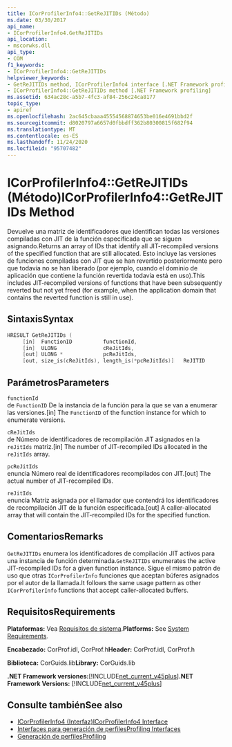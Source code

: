 ```yaml
---
title: ICorProfilerInfo4::GetReJITIDs (Método)
ms.date: 03/30/2017
api_name:
- ICorProfilerInfo4.GetReJITIDs
api_location:
- mscorwks.dll
api_type:
- COM
f1_keywords:
- ICorProfilerInfo4::GetReJITIDs
helpviewer_keywords:
- GetReJITIDs method, ICorProfilerInfo4 interface [.NET Framework profiling]
- ICorProfilerInfo4::GetReJITIDs method [.NET Framework profiling]
ms.assetid: 634ac28c-a5b7-4fc3-af84-256c24ca8177
topic_type:
- apiref
ms.openlocfilehash: 2ac645cbaaa45554568874653be016e4691bbd2f
ms.sourcegitcommit: d8020797a6657d0fbbdff362b80300815f682f94
ms.translationtype: MT
ms.contentlocale: es-ES
ms.lasthandoff: 11/24/2020
ms.locfileid: "95707482"
---
```

# <a name="icorprofilerinfo4getrejitids-method"></a><span data-ttu-id="b92dc-102">ICorProfilerInfo4::GetReJITIDs (Método)</span><span class="sxs-lookup"><span data-stu-id="b92dc-102">ICorProfilerInfo4::GetReJITIDs Method</span></span>

<span data-ttu-id="b92dc-103">Devuelve una matriz de identificadores que identifican todas las versiones compiladas con JIT de la función especificada que se siguen asignando.</span><span class="sxs-lookup"><span data-stu-id="b92dc-103">Returns an array of IDs that identify all JIT-recompiled versions of the specified function that are still allocated.</span></span> <span data-ttu-id="b92dc-104">Esto incluye las versiones de funciones compiladas con JIT que se han revertido posteriormente pero que todavía no se han liberado (por ejemplo, cuando el dominio de aplicación que contiene la función revertida todavía está en uso).</span><span class="sxs-lookup"><span data-stu-id="b92dc-104">This includes JIT-recompiled versions of functions that have been subsequently reverted but not yet freed (for example, when the application domain that contains the reverted function is still in use).</span></span>  
  
## <a name="syntax"></a><span data-ttu-id="b92dc-105">Sintaxis</span><span class="sxs-lookup"><span data-stu-id="b92dc-105">Syntax</span></span>  
  
```cpp
HRESULT GetReJITIDs (  
     [in]  FunctionID          functionId,  
     [in]  ULONG               cReJitIds,  
     [out] ULONG *             pcReJitIds,  
     [out, size_is(cReJitIds), length_is(*pcReJitIds)]   ReJITID        reJitIds[]);  
```  
  
## <a name="parameters"></a><span data-ttu-id="b92dc-106">Parámetros</span><span class="sxs-lookup"><span data-stu-id="b92dc-106">Parameters</span></span>  

 `functionId`  
 <span data-ttu-id="b92dc-107">de `FunctionID` De la instancia de la función para la que se van a enumerar las versiones.</span><span class="sxs-lookup"><span data-stu-id="b92dc-107">[in] The `FunctionID` of the function instance for which to enumerate versions.</span></span>  
  
 `cReJitIds`  
 <span data-ttu-id="b92dc-108">de Número de identificadores de recompilación JIT asignados en la `reJitIds` matriz.</span><span class="sxs-lookup"><span data-stu-id="b92dc-108">[in] The number of JIT-recompiled IDs allocated in the `reJitIds` array.</span></span>  
  
 `pcReJitIds`  
 <span data-ttu-id="b92dc-109">enuncia Número real de identificadores recompilados con JIT.</span><span class="sxs-lookup"><span data-stu-id="b92dc-109">[out] The actual number of JIT-recompiled IDs.</span></span>  
  
 `reJitIds`  
 <span data-ttu-id="b92dc-110">enuncia Matriz asignada por el llamador que contendrá los identificadores de recompilación JIT de la función especificada.</span><span class="sxs-lookup"><span data-stu-id="b92dc-110">[out] A caller-allocated array that will contain the JIT-recompiled IDs for the specified function.</span></span>  
  
## <a name="remarks"></a><span data-ttu-id="b92dc-111">Comentarios</span><span class="sxs-lookup"><span data-stu-id="b92dc-111">Remarks</span></span>  

 <span data-ttu-id="b92dc-112">`GetReJITIDs` enumera los identificadores de compilación JIT activos para una instancia de función determinada.</span><span class="sxs-lookup"><span data-stu-id="b92dc-112">`GetReJITIDs` enumerates the active JIT-recompiled IDs for a given function instance.</span></span> <span data-ttu-id="b92dc-113">Sigue el mismo patrón de uso que otras `ICorProfilerInfo` funciones que aceptan búferes asignados por el autor de la llamada.</span><span class="sxs-lookup"><span data-stu-id="b92dc-113">It follows the same usage pattern as other `ICorProfilerInfo` functions that accept caller-allocated buffers.</span></span>  
  
## <a name="requirements"></a><span data-ttu-id="b92dc-114">Requisitos</span><span class="sxs-lookup"><span data-stu-id="b92dc-114">Requirements</span></span>  

 <span data-ttu-id="b92dc-115">**Plataformas:** Vea [Requisitos de sistema](../../get-started/system-requirements.md).</span><span class="sxs-lookup"><span data-stu-id="b92dc-115">**Platforms:** See [System Requirements](../../get-started/system-requirements.md).</span></span>  
  
 <span data-ttu-id="b92dc-116">**Encabezado:** CorProf.idl, CorProf.h</span><span class="sxs-lookup"><span data-stu-id="b92dc-116">**Header:** CorProf.idl, CorProf.h</span></span>  
  
 <span data-ttu-id="b92dc-117">**Biblioteca:** CorGuids.lib</span><span class="sxs-lookup"><span data-stu-id="b92dc-117">**Library:** CorGuids.lib</span></span>  
  
 <span data-ttu-id="b92dc-118">**.NET Framework versiones:**[!INCLUDE[net_current_v45plus](../../../../includes/net-current-v45plus-md.md)]</span><span class="sxs-lookup"><span data-stu-id="b92dc-118">**.NET Framework Versions:** [!INCLUDE[net_current_v45plus](../../../../includes/net-current-v45plus-md.md)]</span></span>  
  
## <a name="see-also"></a><span data-ttu-id="b92dc-119">Consulte también</span><span class="sxs-lookup"><span data-stu-id="b92dc-119">See also</span></span>

- [<span data-ttu-id="b92dc-120">ICorProfilerInfo4 (Interfaz)</span><span class="sxs-lookup"><span data-stu-id="b92dc-120">ICorProfilerInfo4 Interface</span></span>](icorprofilerinfo4-interface.md)
- [<span data-ttu-id="b92dc-121">Interfaces para generación de perfiles</span><span class="sxs-lookup"><span data-stu-id="b92dc-121">Profiling Interfaces</span></span>](profiling-interfaces.md)
- [<span data-ttu-id="b92dc-122">Generación de perfiles</span><span class="sxs-lookup"><span data-stu-id="b92dc-122">Profiling</span></span>](index.md)

